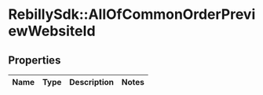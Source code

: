 # RebillySdk::AllOfCommonOrderPreviewWebsiteId

## Properties
Name | Type | Description | Notes
------------ | ------------- | ------------- | -------------

